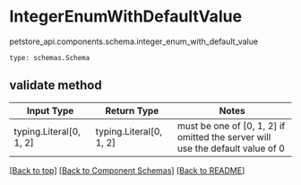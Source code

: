 # IntegerEnumWithDefaultValue
petstore_api.components.schema.integer_enum_with_default_value
```
type: schemas.Schema
```

## validate method
Input Type | Return Type | Notes
------------ | ------------- | -------------
typing.Literal[0, 1, 2] | typing.Literal[0, 1, 2] | must be one of [0, 1, 2] if omitted the server will use the default value of 0

[[Back to top]](#top) [[Back to Component Schemas]](../../../README.md#Component-Schemas) [[Back to README]](../../../README.md)
